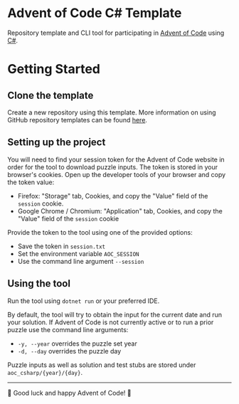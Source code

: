 # Advent of Code C# Template

Repository template and CLI tool for participating in [Advent of Code](https://adventofcode.com/) using [C#](https://dotnet.microsoft.com/en-us/languages/csharp).

# Getting Started

## Clone the template

Create a new repository using this template. More information on using GitHub repository templates can be found [here](https://docs.github.com/en/repositories/creating-and-managing-repositories/creating-a-repository-from-a-template). 

## Setting up the project

You will need to find your session token for the Advent of Code website in order for the tool to download puzzle inputs. The token is stored in your browser's cookies. Open up the developer tools of your browser and copy the token value:

- Firefox: "Storage" tab, Cookies, and copy the "Value" field of the `session` cookie.
- Google Chrome / Chromium: "Application" tab, Cookies, and copy the "Value" field of the `session` cookie

Provide the token to the tool using one of the provided options:

- Save the token in `session.txt`
- Set the environment variable `AOC_SESSION`
- Use the command line argument `--session`

## Using the tool

Run the tool using `dotnet run` or your preferred IDE.

By default, the tool will try to obtain the input for the current date and run your solution. If Advent of Code is not currently active or to run a prior puzzle use the command line arguments:

- `-y, --year` overrides the puzzle set year
- `-d, --day` overrides the puzzle day

Puzzle inputs as well as solution and test stubs are stored under `aoc_csharp/{year}/{day}`.

---

:gift: Good luck and happy Advent of Code! :christmas_tree:
